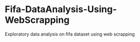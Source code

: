 # Fifa-DataAnalysis-Using-WebScrapping
Exploratory data analysis on fifa dataset using web scrapping 
